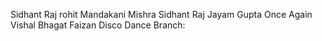 Sidhant Raj rohit 
Mandakani Mishra
Sidhant Raj
Jayam Gupta
Once Again
Vishal Bhagat
Faizan 
Disco Dance
Branch:
